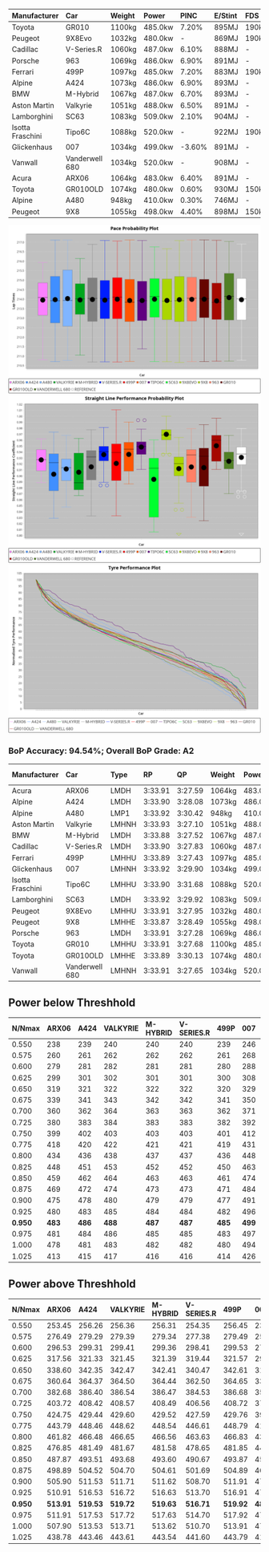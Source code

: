 | Manufacturer     | Car            | Weight | Power   | PINC    | E/Stint | FDS     |
|:-|:-|:-|:-|:-|:-|:-|
| Toyota           | GR010          | 1100kg | 485.0kw | 7.20%   | 895MJ   | 190kph  |
| Peugeot          | 9X8Evo         | 1032kg | 480.0kw |    -    | 869MJ   | 190kph  |
| Cadillac         | V-Series.R     | 1060kg | 487.0kw | 6.10%   | 888MJ   |    -    |
| Porsche          | 963            | 1069kg | 486.0kw | 6.90%   | 891MJ   |    -    |
| Ferrari          | 499P           | 1097kg | 485.0kw | 7.20%   | 883MJ   | 190kph  |
| Alpine           | A424           | 1073kg | 486.0kw | 6.90%   | 893MJ   |    -    |
| BMW              | M-Hybrid       | 1067kg | 487.0kw | 6.70%   | 893MJ   |    -    |
| Aston Martin     | Valkyrie       | 1051kg | 488.0kw | 6.50%   | 891MJ   |    -    |
| Lamborghini      | SC63           | 1083kg | 509.0kw | 2.10%   | 904MJ   |    -    |
| Isotta Fraschini | Tipo6C         | 1088kg | 520.0kw |    -    | 922MJ   | 190kph  |
| Glickenhaus      | 007            | 1034kg | 499.0kw | -3.60%  | 891MJ   |    -    |
| Vanwall          | Vanderwell 680 | 1034kg | 520.0kw |    -    | 908MJ   |    -    |
| Acura            | ARX06          | 1064kg | 483.0kw | 6.40%   | 891MJ   |    -    |
| Toyota           | GR010OLD       | 1074kg | 480.0kw | 0.60%   | 930MJ   | 150kph  |
| Alpine           | A480           | 948kg  | 410.0kw | 0.30%   | 746MJ   |    -    |
| Peugeot          | 9X8            | 1055kg | 498.0kw | 4.40%   | 898MJ   | 150kph  |

![PACECHART](./IMG/AUTO.png)
![STRAIGHTLINEPERFORMANCECHART](./IMG/AUTO_sp.png)
![TYREPERFORMANCECHART](./IMG/AUTO_tw.png)

### BoP Accuracy: 94.54%; Overall BoP Grade: A2
| Manufacturer     | Car            | Type  | RP      | QP      | Weight | Power¹  | Threshhold | PINC    | Power²   | E/Stint | AVG Vmax  | FDS     | RDLC | L/Stint | BOP-Grade | Model Accuracy | Model Points | Match%  | SimDiff |
|:-|:-|:-|:-|:-|:-|:-|:-|:-|:-|:-|:-|:-|:-|:-|:-|:-|:-|:-|:-|
| Acura            | ARX06          | LMDH  | 3:33.91 | 3:27.59 | 1064kg | 483.0kw | 210.0kph   | 6.40%   | 513.90kw |  891MJ  | 319.59kph |    -    | 1.01 | 12      | +B2       | 100.00%        | 996          | 83.74%  | #       |
| Alpine           | A424           | LMDH  | 3:33.90 | 3:28.08 | 1073kg | 486.0kw | 210.0kph   | 6.90%   | 519.50kw |  893MJ  | 315.45kph |    -    | 1.00 | 12      | ~A1       | 96.10%         | 2390         | 98.17%  | #       |
| Alpine           | A480           | LMP1  | 3:33.92 | 3:30.42 |  948kg | 410.0kw | 210.0kph   | 0.30%   | 411.20kw |  746MJ  | 314.03kph |    -    | 0.99 | 11      | ~A1       | 95.62%         | 1701         | 100.00% | -0.61   |
| Aston Martin     | Valkyrie       | LMHNH | 3:33.93 | 3:27.10 | 1051kg | 488.0kw | 210.0kph   | 6.50%   | 519.70kw |  891MJ  | 317.32kph |    -    | 1.03 | 12      | +C2       | 100.00%        | 466          | 74.31%  | #       |
| BMW              | M-Hybrid       | LMDH  | 3:33.88 | 3:27.52 | 1067kg | 487.0kw | 210.0kph   | 6.70%   | 519.60kw |  893MJ  | 317.97kph |    -    | 1.01 | 12      | ~A1       | 100.00%        | 3339         | 99.52%  | #       |
| Cadillac         | V-Series.R     | LMDH  | 3:33.90 | 3:27.83 | 1060kg | 487.0kw | 210.0kph   | 6.10%   | 516.70kw |  888MJ  | 320.15kph |    -    | 1.01 | 12      | ~A1       | 99.56%         | 5841         | 100.00% | #       |
| Ferrari          | 499P           | LMHHU | 3:33.89 | 3:27.43 | 1097kg | 485.0kw | 210.0kph   | 7.20%   | 519.90kw |  883MJ  | 317.31kph | 190kph  | 1.02 | 12      | ~A1       | 99.57%         | 7417         | 100.00% | #       |
| Glickenhaus      | 007            | LMHNH | 3:33.92 | 3:29.90 | 1034kg | 499.0kw | 210.0kph   | -3.60%  | 481.00kw |  891MJ  | 321.24kph |    -    | 0.96 | 12      | ~A1       | 93.90%         | 2170         | 99.18%  | +1.73   |
| Isotta Fraschini | Tipo6C         | LMHHU | 3:33.90 | 3:31.68 | 1088kg | 520.0kw | 210.0kph   |    -    | 520.00kw |  922MJ  | 320.67kph | 190kph  | 1.02 | 12      | +B2       | 100.00%        | 132          | 82.80%  | +1.55   |
| Lamborghini      | SC63           | LMDH  | 3:33.92 | 3:29.92 | 1083kg | 509.0kw | 210.0kph   | 2.10%   | 519.70kw |  904MJ  | 314.44kph |    -    | 1.03 | 12      | ~A1       | 100.00%        | 784          | 98.35%  | +1.53   |
| Peugeot          | 9X8Evo         | LMHHU | 3:33.91 | 3:27.95 | 1032kg | 480.0kw | 210.0kph   |    -    | 480.00kw |  869MJ  | 325.48kph | 190kph  | 1.03 | 12      | +B1       | 100.00%        | 1891         | 88.50%  | #       |
| Peugeot          | 9X8            | LMHHE | 3:33.87 | 3:28.49 | 1055kg | 498.0kw | 210.0kph   | 4.40%   | 519.90kw |  898MJ  | 317.04kph | 150kph  | 1.02 | 12      | ~A1       | 99.96%         | 4579         | 100.00% | -0.39   |
| Porsche          | 963            | LMDH  | 3:33.91 | 3:27.28 | 1069kg | 486.0kw | 210.0kph   | 6.90%   | 519.50kw |  891MJ  | 317.78kph |    -    | 1.01 | 12      | ~A1       | 98.39%         | 16118        | 100.00% | #       |
| Toyota           | GR010          | LMHHU | 3:33.91 | 3:27.68 | 1100kg | 485.0kw | 210.0kph   | 7.20%   | 519.90kw |  895MJ  | 315.93kph | 190kph  | 1.00 | 12      | ~A1       | 99.90%         | 5196         | 100.00% | #       |
| Toyota           | GR010OLD       | LMHHE | 3:33.89 | 3:30.13 | 1074kg | 480.0kw | 210.0kph   | 0.60%   | 482.90kw |  930MJ  | 320.72kph | 150kph  | 1.02 | 12      | +B1       | 97.31%         | 905          | 88.02%  | +2.22   |
| Vanwall          | Vanderwell 680 | LMHNH | 3:33.91 | 3:27.65 | 1034kg | 520.0kw | 0.0kph     |    -    | 520.00kw |  908MJ  | 322.93kph |    -    | 1.01 | 12      | ~A1       | 98.91%         | 543          | 100.00% | +0.56   |

## Power below Threshhold
| N/Nmax    | ARX06   | A424    | VALKYRIE | M-HYBRID | V-SERIES.R | 499P    | 007     | TIPO6C  | SC63    | 9X8EVO  | 9X8     | 963     | GR010   | GR010OLD | VANDERWELL 680 | ​     | RPM      | A480       |
|:-|:-|:-|:-|:-|:-|:-|:-|:-|:-|:-|:-|:-|:-|:-|:-|:-|:-|:-|
|  0.550    |  238    |  239    |  240     |  240     |  240       |  239    |  246    |  256    |  251    |  236    |  245    |  239    |  239    |  236     |  256           |  ​    |   --     |   -        |
|  0.575    |  260    |  261    |  262     |  262     |  262       |  261    |  268    |  279    |  274    |  258    |  268    |  261    |  261    |  258     |  279           |  ​    |   --     |   -        |
|  0.600    |  279    |  281    |  282     |  281     |  281       |  280    |  288    |  300    |  294    |  277    |  288    |  281    |  280    |  277     |  300           |  ​    |   --     |   -        |
|  0.625    |  299    |  301    |  302     |  301     |  301       |  300    |  308    |  322    |  315    |  297    |  308    |  301    |  300    |  297     |  322           |  ​    |   --     |   -        |
|  0.650    |  319    |  321    |  322     |  322     |  322       |  320    |  329    |  343    |  336    |  317    |  329    |  321    |  320    |  317     |  343           |  ​    |   --     |   -        |
|  0.675    |  339    |  341    |  343     |  342     |  342       |  341    |  350    |  365    |  357    |  337    |  350    |  341    |  341    |  337     |  365           |  ​    |   --     |   -        |
|  0.700    |  360    |  362    |  364     |  363     |  363       |  362    |  371    |  387    |  379    |  358    |  371    |  362    |  362    |  358     |  387           |  ​    |   --     |   -        |
|  0.725    |  380    |  383    |  384     |  383     |  383       |  382    |  392    |  409    |  400    |  378    |  392    |  383    |  382    |  378     |  409           |  ​    |   --     |   -        |
|  0.750    |  399    |  402    |  403     |  403     |  403       |  401    |  412    |  430    |  421    |  397    |  411    |  402    |  401    |  397     |  430           |  ​    |   --     |   -        |
|  0.775    |  418    |  420    |  422     |  421     |  421       |  419    |  431    |  449    |  440    |  415    |  430    |  420    |  419    |  415     |  449           |  ​    |  5000    |  -3213569  |
|  0.800    |  434    |  436    |  438     |  437     |  437       |  436    |  448    |  467    |  457    |  431    |  447    |  436    |  436    |  431     |  467           |  ​    |  5500    |  -3499979  |
|  0.825    |  448    |  451    |  453     |  452     |  452       |  450    |  463    |  482    |  472    |  445    |  462    |  451    |  450    |  445     |  482           |  ​    |  5999    |  -3800400  |
|  0.850    |  459    |  462    |  464     |  463     |  463       |  461    |  474    |  494    |  484    |  456    |  473    |  462    |  461    |  456     |  494           |  ​    |  6499    |  -4114832  |
|  0.875    |  469    |  472    |  474     |  473     |  473       |  471    |  484    |  505    |  494    |  466    |  483    |  472    |  471    |  466     |  505           |  ​    |  7000    |  -4443276  |
|  0.900    |  475    |  478    |  480     |  479     |  479       |  477    |  491    |  512    |  501    |  472    |  490    |  478    |  477    |  472     |  512           |  ​    |  7500    |  -4785730  |
|  0.925    |  480    |  483    |  485     |  484     |  484       |  482    |  496    |  517    |  506    |  477    |  495    |  483    |  482    |  477     |  517           |  ​    |  8000    |  407       |
| **0.950** | **483** | **486** | **488**  | **487**  | **487**    | **485** | **499** | **520** | **509** | **480** | **498** | **486** | **485** | **480**  | **520**        | **​** | **8499** | **410**    |
|  0.975    |  481    |  484    |  486     |  485     |  485       |  483    |  497    |  518    |  507    |  478    |  496    |  484    |  483    |  478     |  518           |  ​    |  9000    |  205       |
|  1.000    |  478    |  481    |  483     |  482     |  482       |  480    |  494    |  514    |  504    |  475    |  493    |  481    |  480    |  475     |  514           |  ​    |   --     |   -        |
|  1.025    |  413    |  415    |  417     |  416     |  416       |  414    |  426    |  444    |  435    |  410    |  425    |  415    |  414    |  410     |  444           |  ​    |   --     |   -        |

## Power above Threshhold
| N/Nmax    | ARX06      | A424       | VALKYRIE   | M-HYBRID   | V-SERIES.R | 499P       | 007        | TIPO6C  | SC63       | 9X8EVO  | 9X8        | 963        | GR010      | GR010OLD   | VANDERWELL 680 | ​     | RPM      | A480            |
|:-|:-|:-|:-|:-|:-|:-|:-|:-|:-|:-|:-|:-|:-|:-|:-|:-|:-|:-|
|  0.550    |  253.45    |  256.26    |  256.36    |  256.31    |  254.35    |  256.45    |  237.02    |  256    |  256.34    |  236    |  256.45    |  256.26    |  256.45    |  237.43    |  256           |  ​    |   --     |  0.00           |
|  0.575    |  276.49    |  279.29    |  279.39    |  279.34    |  277.38    |  279.49    |  259.02    |  279    |  279.37    |  258    |  279.49    |  279.29    |  279.49    |  259.47    |  279           |  ​    |   --     |  0.00           |
|  0.600    |  296.53    |  299.31    |  299.41    |  299.36    |  298.41    |  299.53    |  278.02    |  300    |  299.40    |  277    |  299.53    |  299.31    |  299.53    |  278.51    |  300           |  ​    |   --     |  0.00           |
|  0.625    |  317.56    |  321.33    |  321.45    |  321.39    |  319.44    |  321.57    |  298.02    |  322    |  321.43    |  297    |  321.56    |  321.33    |  321.57    |  298.54    |  322           |  ​    |   --     |  0.00           |
|  0.650    |  338.60    |  342.35    |  342.47    |  342.41    |  340.47    |  342.61    |  318.02    |  343    |  342.45    |  317    |  342.60    |  342.35    |  342.61    |  318.58    |  343           |  ​    |   --     |  0.00           |
|  0.675    |  360.64    |  364.37    |  364.50    |  364.44    |  362.50    |  364.65    |  338.03    |  365    |  364.48    |  337    |  364.64    |  364.37    |  364.65    |  338.62    |  365           |  ​    |   --     |  0.00           |
|  0.700    |  382.68    |  386.40    |  386.54    |  386.47    |  384.53    |  386.68    |  359.03    |  387    |  386.51    |  358    |  386.68    |  386.40    |  386.68    |  359.66    |  387           |  ​    |   --     |  0.00           |
|  0.725    |  403.72    |  408.42    |  408.57    |  408.49    |  406.56    |  408.72    |  379.03    |  409    |  408.54    |  378    |  408.72    |  408.42    |  408.72    |  380.69    |  409           |  ​    |   --     |  0.00           |
|  0.750    |  424.75    |  429.44    |  429.60    |  429.52    |  427.59    |  429.76    |  398.03    |  430    |  429.57    |  397    |  429.75    |  429.44    |  429.76    |  399.73    |  430           |  ​    |   --     |  0.00           |
|  0.775    |  443.79    |  448.46    |  448.62    |  448.54    |  446.61    |  448.79    |  416.03    |  449    |  448.59    |  415    |  448.79    |  448.46    |  448.79    |  417.76    |  449           |  ​    |  5000    |  -3,225,013.74  |
|  0.800    |  461.82    |  466.48    |  466.65    |  466.56    |  463.63    |  466.83    |  432.03    |  467    |  466.62    |  431    |  466.82    |  466.48    |  466.83    |  433.79    |  467           |  ​    |  5500    |  -3,512,443.50  |
|  0.825    |  476.85    |  481.49    |  481.67    |  481.58    |  478.65    |  481.85    |  446.03    |  482    |  481.64    |  445    |  481.85    |  481.49    |  481.85    |  447.82    |  482           |  ​    |  5999    |  -3,813,935.13  |
|  0.850    |  487.87    |  493.51    |  493.68    |  493.60    |  490.67    |  493.87    |  457.03    |  494    |  493.65    |  456    |  493.87    |  493.51    |  493.87    |  458.84    |  494           |  ​    |  6499    |  -4,129,486.61  |
|  0.875    |  498.89    |  504.52    |  504.70    |  504.61    |  501.69    |  504.89    |  467.03    |  505    |  504.67    |  466    |  504.89    |  504.52    |  504.89    |  468.85    |  505           |  ​    |  7000    |  -4,459,099.96  |
|  0.900    |  505.90    |  511.53    |  511.71    |  511.62    |  508.70    |  511.91    |  473.04    |  512    |  511.68    |  472    |  511.90    |  511.53    |  511.91    |  474.87    |  512           |  ​    |  7500    |  -4,802,773.18  |
|  0.925    |  510.91    |  516.53    |  516.72    |  516.63    |  513.70    |  516.91    |  478.04    |  517    |  516.69    |  477    |  516.91    |  516.53    |  516.91    |  479.87    |  517           |  ​    |  8000    |  408.23         |
| **0.950** | **513.91** | **519.53** | **519.72** | **519.63** | **516.71** | **519.92** | **481.04** | **520** | **519.69** | **480** | **519.91** | **519.53** | **519.92** | **482.88** | **520**        | **​** | **8499** | **411.23**      |
|  0.975    |  511.91    |  517.53    |  517.72    |  517.63    |  514.70    |  517.92    |  479.04    |  518    |  517.69    |  478    |  517.91    |  517.53    |  517.92    |  480.88    |  518           |  ​    |  9000    |  206.12         |
|  1.000    |  507.90    |  513.53    |  513.71    |  513.62    |  510.70    |  513.91    |  476.04    |  514    |  513.68    |  475    |  513.90    |  513.53    |  513.91    |  477.87    |  514           |  ​    |   --     |  0.00           |
|  1.025    |  438.78    |  443.46    |  443.61    |  443.54    |  441.60    |  443.79    |  411.03    |  444    |  443.59    |  410    |  443.78    |  443.46    |  443.79    |  412.75    |  444           |  ​    |   --     |  0.00           |
